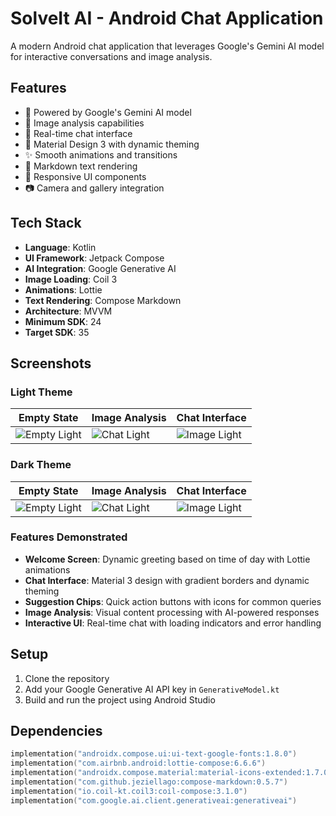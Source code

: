 # SolveIt AI - Android Chat Application

A modern Android chat application that leverages Google's Gemini AI model for interactive conversations and image analysis.

## Features

- 🤖 Powered by Google's Gemini AI model
- 📸 Image analysis capabilities
- 💬 Real-time chat interface
- 🎨 Material Design 3 with dynamic theming
- ✨ Smooth animations and transitions
- 📝 Markdown text rendering
- 📱 Responsive UI components
- 📷 Camera and gallery integration

## Tech Stack

- **Language**: Kotlin
- **UI Framework**: Jetpack Compose
- **AI Integration**: Google Generative AI
- **Image Loading**: Coil 3
- **Animations**: Lottie
- **Text Rendering**: Compose Markdown
- **Architecture**: MVVM
- **Minimum SDK**: 24
- **Target SDK**: 35

## Screenshots

### Light Theme
| Empty State | Image Analysis | Chat Interface |
|-------------|----------------|----------------|
| ![Empty Light](https://github.com/user-attachments/assets/6ce79312-3727-4184-ab13-280b39d3447b) | ![Chat Light](https://github.com/user-attachments/assets/a3c33c30-0f84-4f6a-b006-52908abafce9) | ![Image Light](https://github.com/user-attachments/assets/803e3cc7-bb9d-4ff4-a3e2-fa19d56d4ee1) |


### Dark Theme
| Empty State | Image Analysis | Chat Interface |
|-------------|----------------|----------------|
| ![Empty Light](https://github.com/user-attachments/assets/69084443-49ea-4dbf-af9a-504f7eca70c4) | ![Chat Light](https://github.com/user-attachments/assets/eae03461-9fed-4b2e-bcfd-3d7d9b3307a0) | ![Image Light](https://github.com/user-attachments/assets/80dccec9-2e8a-40c6-9975-b4c23c1ccc8b) |

### Features Demonstrated
- **Welcome Screen**: Dynamic greeting based on time of day with Lottie animations
- **Chat Interface**: Material 3 design with gradient borders and dynamic theming
- **Suggestion Chips**: Quick action buttons with icons for common queries
- **Image Analysis**: Visual content processing with AI-powered responses
- **Interactive UI**: Real-time chat with loading indicators and error handling

## Setup

1. Clone the repository
2. Add your Google Generative AI API key in `GenerativeModel.kt`
3. Build and run the project using Android Studio

## Dependencies

```kotlin
implementation("androidx.compose.ui:ui-text-google-fonts:1.8.0")
implementation("com.airbnb.android:lottie-compose:6.6.6")
implementation("androidx.compose.material:material-icons-extended:1.7.0")
implementation("com.github.jeziellago:compose-markdown:0.5.7")
implementation("io.coil-kt.coil3:coil-compose:3.1.0")
implementation("com.google.ai.client.generativeai:generativeai")
